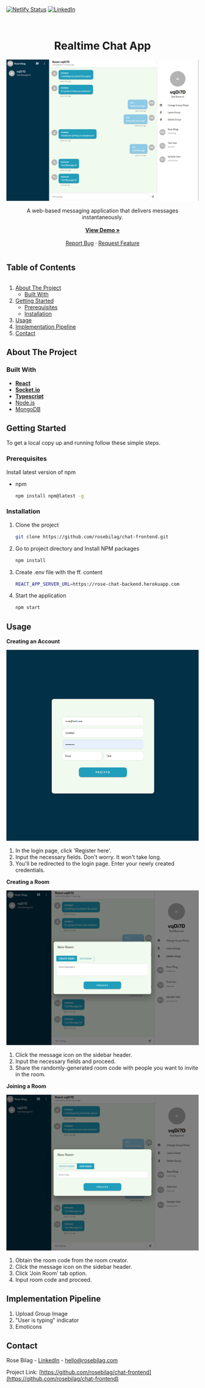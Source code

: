[![Netlify Status][netlify-shield]][netlify-url]
[![LinkedIn][linkedin-shield]][linkedin-url]


<br />
<p align="center">
  <h1 align="center">Realtime Chat App</h1>
  <img src="chat.png" alt="Product Screenshot">
  <p align="center">
    A web-based messaging application that delivers messages instantaneously.
    <br /><br />
    <a href="https://rose-chat-client.netlify.app"><strong>View Demo »</strong></a>
    <br /><br />
    <a href="https://github.com/rosebilag/chat-frontend/issues">Report Bug</a>
    ·
    <a href="https://github.com/rosebilag/chat-frontend/issues">Request Feature</a>
  </p>
</p>




<h2 style="display: inline-block">Table of Contents</h2>
<ol>
  <li>
    <a href="#about-the-project">About The Project</a>
    <ul>
      <li><a href="#built-with">Built With</a></li>
    </ul>
  </li>
  <li>
    <a href="#getting-started">Getting Started</a>
    <ul>
      <li><a href="#prerequisites">Prerequisites</a></li>
      <li><a href="#installation">Installation</a></li>
    </ul>
  </li>
  <li><a href="#usage">Usage</a></li>
  <li><a href="#implementation-pipeline">Implementation Pipeline</a></li>
  <li><a href="#contact">Contact</a></li>
</ol>




## About The Project

### Built With
* **[React](https://reactjs.org/)**
* **[Socket.io](https://socket.io/)**
* **[Typescript](https://www.typescriptlang.org/)**
* [Node.js](https://nodejs.org/en/)
* [MongoDB](https://www.mongodb.com/)


## Getting Started
To get a local copy up and running follow these simple steps.


### Prerequisites
Install latest version of npm
* npm
  ```sh
  npm install npm@latest -g
  ```

### Installation
1. Clone the project
   ```sh
   git clone https://github.com/rosebilag/chat-frontend.git
   ```
2. Go to project directory and Install NPM packages
   ```sh
   npm install
   ```
3. Create .env file with the ff. content
   ```sh
   REACT_APP_SERVER_URL=https://rose-chat-backend.herokuapp.com
   ```
4. Start the application
   ```sh
   npm start
   ```




## Usage
**Creating an Account**

![](register.png)
1. In the login page, click 'Register here'.
2. Input the necessary fields. Don't worry. It won't take long.
3. You'll be redirected to the login page. Enter your newly created credentials.


**Creating a Room**

![](createRoom.png)
1. Click the message icon on the sidebar header.
2. Input the necessary fields and proceed.
3. Share the randomly-generated room code with people you want to invite in the room.



**Joining a Room**

![](joinRoom.png)
1. Obtain the room code from the room creator.
2. Click the message icon on the sidebar header.
3. Click 'Join Room' tab option.
4. Input room code and proceed.




## Implementation Pipeline
<ol>
    <li>Upload Group Image</li>
    <li>"User is typing" indicator</li>
    <li>Emoticons</li>
</ol>




## Contact
Rose Bilag - [LinkedIn](https://linkedin.com/rosejoybilag) - hello@rosebilag.com

Project Link: [https://github.com/rosebilag/chat-frontend](https://github.com/rosebilag/chat-frontend)


[netlify-shield]: https://img.shields.io/netlify/24e36167-88a7-4e1e-93f5-0986aa1c1b7d?style=for-the-badge
[netlify-url]:https://app.netlify.com/sites/rose-chat-client/deploys
[linkedin-shield]: https://img.shields.io/badge/-LinkedIn-black.svg?style=for-the-badge&logo=linkedin&colorB=555
[linkedin-url]: https://linkedin.com/in/rosebilag